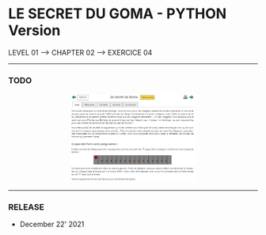 # LE SECRET DU GOMA - PYTHON Version
LEVEL 01 --> CHAPTER 02 --> EXERCICE 04

---
### **TODO**

<div align="center">
    <img
        src="https://github.com/Ayckinn/PYTHON/blob/main/FRANCE-IOI/LEVEL_01/Chapter_02/04_secret_goma/todo.png"
        alt="DEMO"
        style="width:50%">
</div>

---
### **RELEASE**

- December 22' 2021